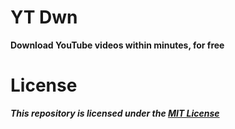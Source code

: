 # YT Dwn
**Download YouTube videos within minutes, for free**
# License
***This repository is licensed under the [MIT License](https://github.com/CyberTitus/YT-Dwn/blob/main/LICENSE)***
